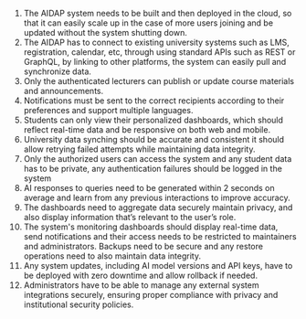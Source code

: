 1. The AIDAP system needs to be built and then deployed in the cloud, so that it can easily scale up in the case of more users joining and be updated without the system shutting down.
2. The AIDAP has to connect to existing university systems such as LMS, registration, calendar, etc, through using standard APIs such as REST or GraphQL, by linking to other platforms, the system can easily pull and synchronize data.
3. Only the authenticated lecturers can publish or update course materials and announcements.
4. Notifications must be sent to the correct recipients according to their preferences and support multiple languages.
5. Students can only view their personalized dashboards, which should reflect real-time data and be responsive on both web and mobile.
6. University data synching should be accurate and consistent it should allow retrying failed attempts while maintaining data integrity. 
7. Only the authorized users can access the system and any student data has to be private, any authentication failures should be logged in the system
8. AI responses to queries need to be generated within 2 seconds on average and learn from any previous interactions to improve accuracy.
9. The dashboards need to aggregate data securely maintain privacy, and also display information that’s relevant to the user’s role.
10. The system's monitoring dashboards should display real-time data, send notifications and their access needs to be restricted to maintainers and administrators. Backups need to be secure and any restore operations need to also maintain data integrity.
11. Any system updates, including AI model versions and API keys, have to be deployed with zero downtime and allow rollback if needed.
12. Administrators have to be able to manage any external system integrations securely, ensuring proper compliance with privacy and institutional security policies.
